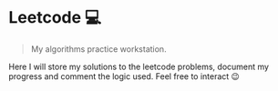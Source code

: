 # Leetcode 💻
> My algorithms practice workstation.

Here I will store my solutions to the leetcode problems, document my progress and comment the logic used. Feel free to interact 😉


